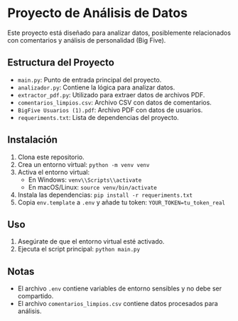 # Proyecto de Análisis de Datos

Este proyecto está diseñado para analizar datos, posiblemente relacionados con comentarios y análisis de personalidad (Big Five).

## Estructura del Proyecto

- `main.py`: Punto de entrada principal del proyecto.
- `analizador.py`: Contiene la lógica para analizar datos.
- `extractor_pdf.py`: Utilizado para extraer datos de archivos PDF.
- `comentarios_limpios.csv`: Archivo CSV con datos de comentarios.
- `BigFive Usuarios (1).pdf`: Archivo PDF con datos de usuarios.
- `requeriments.txt`: Lista de dependencias del proyecto.

## Instalación

1. Clona este repositorio.
2. Crea un entorno virtual: `python -m venv venv`
3. Activa el entorno virtual:
   - En Windows: `venv\\Scripts\\activate`
   - En macOS/Linux: `source venv/bin/activate`
4. Instala las dependencias: `pip install -r requeriments.txt`
5. Copia `env.template` a `.env` y añade tu token: `YOUR_TOKEN=tu_token_real`

## Uso

1. Asegúrate de que el entorno virtual esté activado.
2. Ejecuta el script principal: `python main.py`

## Notas

- El archivo `.env` contiene variables de entorno sensibles y no debe ser compartido.
- El archivo `comentarios_limpios.csv` contiene datos procesados para análisis. 